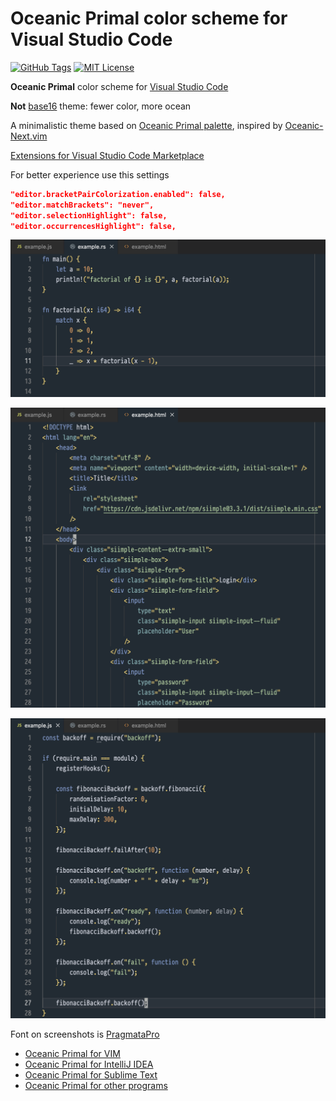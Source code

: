 # Oceanic Primal color scheme for Visual Studio Code

[![GitHub Tags](https://img.shields.io/github/v/tag/barlog-m/oceanic-primal-visual-studio-code?color=0298c3&label=version&style=flat-square)](https://github.com/barlog-m/oceanic-primal-visual-studio-code/tags)
[![MIT License](https://img.shields.io/badge/license-MIT-0298c3.svg?style=flat-square)](https://opensource.org/licenses/MIT)

<!-- Plugin description -->

**Oceanic Primal** color scheme for [Visual Studio Code](https://code.visualstudio.com)

<!-- Plugin description end -->

**Not** [base16](http://chriskempson.com/projects/base16/) theme: fewer color, more ocean

A minimalistic theme based on [Oceanic Primal palette](https://github.com/oceanic-primal/palette), inspired by [Oceanic-Next.vim](https://github.com/mhartington/oceanic-next)

[Extensions for Visual Studio Code Marketplace](https://marketplace.visualstudio.com/items?itemName=barlog-m.oceanic-primal-color-theme)

For better experience use this settings

```json
"editor.bracketPairColorization.enabled": false,
"editor.matchBrackets": "never",
"editor.selectionHighlight": false,
"editor.occurrencesHighlight": false,
```

![Screenshot](https://raw.githubusercontent.com/barlog-m/oceanic-primal-visual-studio-code/master/screenshot0.png)

![Screenshot](https://raw.githubusercontent.com/barlog-m/oceanic-primal-visual-studio-code/master/screenshot1.png)

![Screenshot](https://raw.githubusercontent.com/barlog-m/oceanic-primal-visual-studio-code/master/screenshot2.png)

Font on screenshots is [PragmataPro](https://fsd.it/shop/fonts/pragmatapro/)

- [Oceanic Primal for VIM](https://github.com/barlog-m/oceanic-primal-vim)
- [Oceanic Primal for IntelliJ IDEA](https://github.com/barlog-m/oceanic-primal-idea)
- [Oceanic Primal for Sublime Text](https://github.com/barlog-m/oceanic-primal-sublime)
- [Oceanic Primal for other programs](https://github.com/barlog-m/oceanic-primal)
